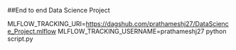 ##End to end Data Science Project 

MLFLOW_TRACKING_URI=https://dagshub.com/prathameshj27/DataScience_Project.mlflow
MLFLOW_TRACKING_USERNAME=prathameshj27
python script.py
